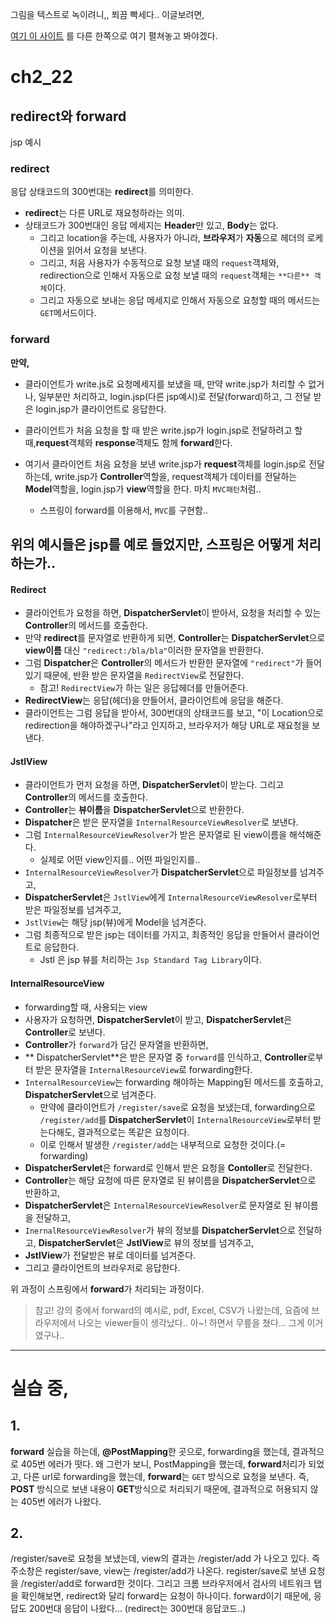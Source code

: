 그림을 텍스트로 녹이려니,, 쬐끔 빡세다..
이글보려면, 

[여기 이 사이트](https://github.com/SsangSoo/spring_basic/blob/main/download/%EA%B0%95%EC%9D%98%EC%9E%90%EB%A3%8C/%5B%E1%84%89%E1%85%B3%E1%84%91%E1%85%B3%E1%84%85%E1%85%B5%E1%86%BC%E1%84%8B%E1%85%B4%E1%84%8C%E1%85%A5%E1%86%BC%E1%84%89%E1%85%A5%E1%86%A8_%E1%84%80%E1%85%B5%E1%84%8E%E1%85%A9%E1%84%91%E1%85%A7%E1%86%AB%5Dch2_08_redirect%E1%84%8B%E1%85%AAforward.pdf) 를 다른 한쪽으로 여기 펼쳐놓고 봐야겠다.


# ch2_22

## **redirect**와 **forward**

jsp 예시

### **redirect**
응답 상태코드의 300번대는 **redirect**를 의미한다.
* **redirect**는 다른 URL로 재요청하라는 의미.
* 상태코드가 300번대인 응답 메세지는 **Header**만 있고, **Body**는 없다.
  * 그리고 location을 주는데, 사용자가 아니라, **브라우저**가 **자동**으로 헤더의 로케이션을 읽어서 요청을 보낸다.
  * 그리고, 처음 사용자가 수동적으로 요청 보낼 때의 `request`객체와, redirection으로 인해서 자동으로 요청 보낼 때의 `request`객체는 `**다른** 객체`이다.
  * 그리고 자동으로 보내는 응답 메세지로 인해서 자동으로 요청할 때의 메서드는 `GET`메서드이다.


### **forward**
**만약,**
* 클라이언트가 write.js로 요청메세지를 보냈을 때, 만약 write.jsp가 처리할 수 없거나, 일부분만 처리하고, login.jsp(다른 jsp예시)로 전달(forward)하고, 그 전달 받은 login.jsp가 클라이언트로 응답한다.

* 클라이언트가 처음 요청을 할 때 받은 write.jsp가 login.jsp로 전달하려고 할 때,**request**객체와 **response**객체도 함께 **forward**한다.
* 여기서 클라이언트 처음 요청을 보낸 write.jsp가 **request**객체를 login.jsp로 전달하는데, write.jsp가 **Controller**역할을, request객체가 데이터를 전달하는 **Model**역할을, login.jsp가 **view**역할을 한다. 마치 `MVC패턴`처럼..
  * 스프링이 forward를 이용해서, `MVC`를 구현함..

## 위의 예시들은 jsp를 예로 들었지만, 스프링은 어떻게 처리하는가..

#### Redirect
* 클라이언트가 요청을 하면, **DispatcherServlet**이 받아서, 요청을 처리할 수 있는 **Controller**의 메서드를 호출한다.
* 만약 **redirect**를 문자열로 반환하게 되면, **Controller**는 **DispatcherServlet**으로  **view이름** 대신 `"redirect:/bla/bla"`이러한 문자열을 반환한다.
* 그럼 **Dispatcher**은 **Controller**의 메서드가 반환한 문자열에 `"redirect"`가 들어있기 때문에, 반환 받은 문자열을 `RedirectView`로 전달한다. 
  * 참고! `RedirectView`가 하는 일은 응답헤더를 만들어준다.
* **RedirectView**는 응답(헤더)을 만들어서, 클라이언트에 응답을 해준다.
* 클라이언트는 그럼 응답을 받아서, 300번대의 상태코드를 보고, "이 Location으로 redirection을 해야하겠구나"라고 인지하고, 브라우저가 해당 URL로 재요청을 보낸다.

#### JstlView
* 클라이언트가 먼저 요청을 하면, **DispatcherServlet**이 받는다. 그리고 **Controller**의 메서드를 호출한다.
* **Controller**는 **뷰이름**을 **DispatcherServlet**으로 반환한다.
* **Dispatcher**은 받은 문자열을 `InternalResourceViewResolver`로 보낸다.
* 그럼 `InternalResourceViewResolver`가 받은 문자열로 된 view이름을 해석해준다.
  * 실제로 어떤 view인지를.. 어떤 파일인지를..
* `InternalResourceViewResolver`가 **DispatcherServlet**으로 파일정보를 넘겨주고,
* **DispatcherServlet**은 `JstlView`에게 `InternalResourceViewResolver`로부터 받은 파일정보를 넘겨주고, 
* `JstlView`는 해당 jsp(뷰)에게 Model을 넘겨준다.
* 그럼 최종적으로 받은 jsp는 데이터를 가지고, 최종적인 응답을 만들어서 클라이언트로 응답한다.
  * Jstl 은 jsp 뷰를 처리하는 `Jsp Standard Tag Library`이다.

#### InternalResourceView
* forwarding할 때, 사용되는 view
* 사용자가 요청하면, **DispatcherServlet**이 받고, **DispatcherServlet**은 **Controller**로 보낸다.
* **Controller**가 `forward`가 담긴 문자열을 반환하면,
* ** DispatcherServlet**은 받은 문자열 중 `forward`를 인식하고, **Controller**로부터 받은 문자열을 `InternalResourceView`로 forwarding한다.
* `InternalResourceView`는 forwarding 해야하는 Mapping된 메서드를 호출하고, **DispatcherServlet**으로 넘겨준다.
  * 만약에 클라이언트가 `/register/save`로 요청을 보냈는데, forwarding으로 `/register/add`를 **DispatcherServlet**이 `InternalResourceView`로부터 받는다해도, 결과적으로는 똑같은 요청이다. 
  * 이로 인해서 발생한 `/register/add`는 내부적으로 요청한 것이다.(= forwarding)
* **DispatcherServlet**은 forward로 인해서 받은 요청을 **Contoller**로 전달한다.
* **Controller**는 해당 요청에 따른 문자열로 된 뷰이름을 **DispatcherServlet**으로 반환하고, 
* **DispatcherServlet**은 `InternalResourceViewResolver`로 문자열로 된 뷰이름을 전달하고,
* `InernalResourceViewResolver`가 뷰의 정보를 **DispatcherServlet**으로 전달하고, **DispatcherServlet**은 **JstlView**로 뷰의 정보를 넘겨주고, 
* **JstlView**가 전달받은 뷰로 데이터를 넘겨준다.
* 그리고 클라이언트의 브라우저로 응답한다.
 

위 과정이 스프링에서 **forward**가 처리되는 과정이다.

> 참고!
> 강의 중에서 forward의 예시로, pdf, Excel, CSV가 나왔는데, 요즘에 브라우저에서 나오는 viewer들이 생각났다..
> 아~! 하면서 무릎을 쳤다... 그게 이거였구나..


---
# 실습 중,

## 1.
**forward** 실습을 하는데, **@PostMapping**한 곳으로, forwarding을 했는데, 결과적으로 405번 에러가 떳다. 왜 그런가 보니,
PostMapping을 했는데, **forward**처리가 되었고, 다른 url로 forwarding을 했는데, **forward**는 `GET` 방식으로 요청을 보낸다.
즉, **POST** 방식으로 보낸 내용이 **GET**방식으로 처리되기 때문에, 결과적으로 허용되지 않는 405번 에러가 나왔다.

## 2.                              
/register/save로 요청을 보냈는데, view의 결과는 /register/add 가 나오고 있다. 
즉 주소창은 register/save, view는 /register/add가 나온다. 
register/save로 보낸 요청을 /register/add로 forward한 것이다.
그리고 크롬 브라우저에서 검사의 네트워크 탭을 확인해보면, redirect와 달리 forward는 요청이 하나이다.
forward이기 때문에, 응답도 200번대 응답이 나왔다... (redirect는 300번대 응답코드..)

                                                                                                                      
